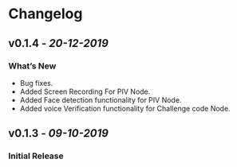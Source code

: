 # Changelog

## **v0.1.4** - *20-12-2019*
### What’s New
- Bug fixes.
- Added Screen Recording For PIV Node.
- Added Face detection functionality for PIV Node.
- Added voice Verification functionality for Challenge code Node. 

## **v0.1.3** - *09-10-2019*
### Initial Release
 
